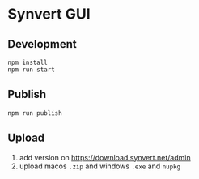 # Synvert GUI

## Development

```
npm install
npm run start
```

## Publish

```
npm run publish
```

## Upload

1. add version on https://download.synvert.net/admin
2. upload macos `.zip` and windows `.exe` and `nupkg`
